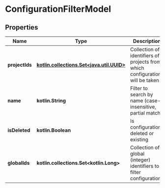 
# ConfigurationFilterModel

## Properties
| Name | Type | Description | Notes |
| ------------ | ------------- | ------------- | ------------- |
| **projectIds** | [**kotlin.collections.Set&lt;java.util.UUID&gt;**](java.util.UUID.md) | Collection of identifiers of projects from which configurations will be taken |  [optional] |
| **name** | **kotlin.String** | Filter to search by name (case-insensitive, partial match) |  [optional] |
| **isDeleted** | **kotlin.Boolean** | Is configurations deleted or existing |  [optional] |
| **globalIds** | **kotlin.collections.Set&lt;kotlin.Long&gt;** | Collection of global (integer) identifiers to filter configurations |  [optional] |



